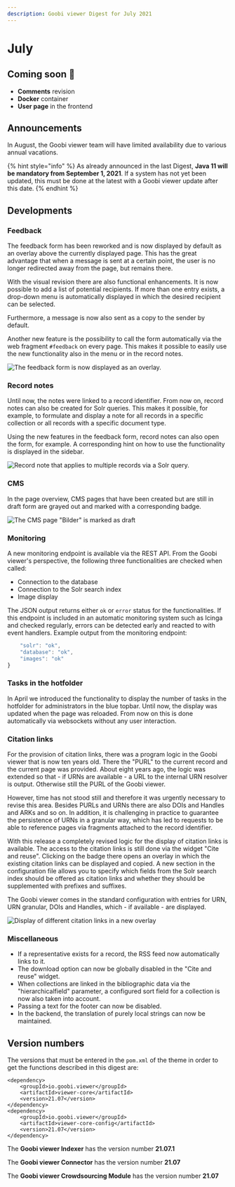 ```yaml
---
description: Goobi viewer Digest for July 2021
---
```


# July

## Coming soon 🚀 

* **Comments** revision
* **Docker** container
* **User page** in the frontend

## Announcements

In August, the Goobi viewer team will have limited availability due to various annual vacations.

{% hint style="info" %}
As already announced in the last Digest, **Java 11 will be mandatory from September 1, 2021**. If a system has not yet been updated, this must be done at the latest with a Goobi viewer update after this date.
{% endhint %}

## Developments 

### Feedback

The feedback form has been reworked and is now displayed by default as an overlay above the currently displayed page. This has the great advantage that when a message is sent at a certain point, the user is no longer redirected away from the page, but remains there.

With the visual revision there are also functional enhancements. It is now possible to add a list of potential recipients. If more than one entry exists, a drop-down menu is automatically displayed in which the desired recipient can be selected. 

Furthermore, a message is now also sent as a copy to the sender by default. 

Another new feature is the possibility to call the form automatically via the web fragment `#feedback` on every page. This makes it possible to easily use the new functionality also in the menu or in the record notes.

![The feedback form is now displayed as an overlay.](../.gitbook/assets/21_07_en_feedback_overlay.png)

### Record notes 

Until now, the notes were linked to a record identifier. From now on, record notes can also be created for Solr queries. This makes it possible, for example, to formulate and display a note for all records in a specific collection or all records with a specific document type. 

Using the new features in the feedback form, record notes can also open the form, for example. A corresponding hint on how to use the functionality is displayed in the sidebar.

![Record note that applies to multiple records via a Solr query.](../.gitbook/assets/21_07_en_record_note_solr-query.png)

### CMS

In the page overview, CMS pages that have been created but are still in draft form are grayed out and marked with a corresponding badge.

![The CMS page &quot;Bilder&quot; is marked as draft](../.gitbook/assets/21_07_en_cms_page_draft.png)

### Monitoring

A new monitoring endpoint is available via the REST API. From the Goobi viewer's perspective, the following three functionalities are checked when called: 

* Connection to the database
* Connection to the Solr search index
* Image display

The JSON output returns either `ok` or `error` status for the functionalities. If this endpoint is included in an automatic monitoring system such as Icinga and checked regularly, errors can be detected early and reacted to with event handlers. Example output from the monitoring endpoint:

```javascript
	"solr": "ok",
	"database": "ok",
	"images": "ok"
}
```

### Tasks in the hotfolder 

In April we introduced the functionality to display the number of tasks in the hotfolder for administrators in the blue topbar. Until now, the display was updated when the page was reloaded. From now on this is done automatically via websockets without any user interaction.

### Citation links

For the provision of citation links, there was a program logic in the Goobi viewer that is now ten years old. There the "PURL" to the current record and the current page was provided. About eight years ago, the logic was extended so that - if URNs are available - a URL to the internal URN resolver is output. Otherwise still the PURL of the Goobi viewer. 

However, time has not stood still and therefore it was urgently necessary to revise this area. Besides PURLs and URNs there are also DOIs and Handles and ARKs and so on. In addition, it is challenging in practice to guarantee the persistence of URNs in a granular way, which has led to requests to be able to reference pages via fragments attached to the record identifier. 

With this release a completely revised logic for the display of citation links is available. The access to the citation links is still done via the widget "Cite and reuse". Clicking on the badge there opens an overlay in which the existing citation links can be displayed and copied. A new section in the configuration file allows you to specify which fields from the Solr search index should be offered as citation links and whether they should be supplemented with prefixes and suffixes. 

The Goobi viewer comes in the standard configuration with entries for URN, URN granular, DOIs and Handles, which - if available - are displayed.

![Display of different citation links in a new overlay](../.gitbook/assets/21_07_en_citationlinks.png)

### Miscellaneous

* If a representative exists for a record, the RSS feed now automatically links to it. 
* The download option can now be globally disabled in the "Cite and reuse" widget.
* When collections are linked in the bibliographic data via the "hierarchicalfield" parameter, a configured sort field for a collection is now also taken into account.
* Passing a text for the footer can now be disabled.
* In the backend, the translation of purely local strings can now be maintained.

## Version numbers 

The versions that must be entered in the `pom.xml` of the theme in order to get the functions described in this digest are:

```markup
<dependency>
    <groupId>io.goobi.viewer</groupId>
    <artifactId>viewer-core</artifactId>
    <version>21.07</version>
</dependency>
<dependency>
    <groupId>io.goobi.viewer</groupId>
    <artifactId>viewer-core-config</artifactId>
    <version>21.07</version>
</dependency>
```

The **Goobi viewer Indexer** has the version number **21.07.1**

The **Goobi viewer Connector** has the version number **21.07**

The **Goobi viewer Crowdsourcing Module** has the version number **21.07**


